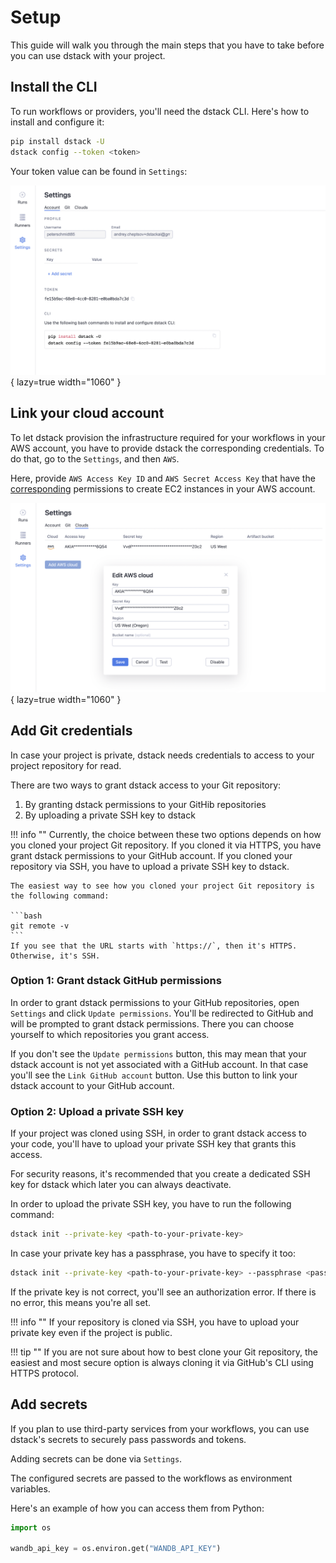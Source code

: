 # Setup

This guide will walk you through the main steps that you have to take before you can use dstack with your project. 

## Install the CLI

To run workflows or providers, you'll need the dstack CLI. Here's how to install and configure it:

```bash
pip install dstack -U
dstack config --token <token> 
```

Your token value can be found in `Settings`:

![](images/dstack_quickstart_token.png){ lazy=true width="1060" }

## Link your cloud account

To let dstack provision the infrastructure required for your workflows in your AWS account, you have to provide
dstack the corresponding credentials. To do that, go to the `Settings`, and then `AWS`.

Here, provide `AWS Access Key ID` and `AWS Secret Access Key` that have the
[corresponding](runners.md#on-demand-runners) permissions to create EC2 instances in your AWS account.

![](images/dstack_on_demand_settings.png){ lazy=true width="1060" }

## Add Git credentials

In case your project is private, dstack needs credentials to access to your project repository for read.

There are two ways to grant dstack access to your Git repository:

1. By granting dstack permissions to your GitHib repositories
2. By uploading a private SSH key to dstack

!!! info ""
    Currently, the choice between these two options depends on how you cloned your project Git repository.
    If you cloned it via HTTPS, you have grant dstack permissions to your GitHub account.
    If you cloned your repository via SSH, you have to upload a private SSH key to dstack.

    The easiest way to see how you cloned your project Git repository is the following command:

    ```bash
    git remote -v
    ```
    If you see that the URL starts with `https://`, then it's HTTPS. Otherwise, it's SSH.

### Option 1: Grant dstack GitHub permissions 

In order to grant dstack permissions to your GitHub repositories, open `Settings` and click `Update permissions`.
You'll be redirected to GitHub and will be prompted to grant dstack permissions. There you can choose yourself
to which repositories you grant access.

If you don't see the `Update permissions` button, this may mean that your dstack account is not yet associated with
a GitHub account. In that case you'll see the `Link GitHub account` button. Use this button to link your dstack
account to your GitHub account.

### Option 2: Upload a private SSH key

If your project was cloned using SSH, in order to grant dstack access to your code, you'll have to upload your private 
SSH key that grants this access.

For security reasons, it's recommended that you create a dedicated SSH key for dstack which later you can always 
deactivate.

In order to upload the private SSH key, you have to run the following command:

```bash
dstack init --private-key <path-to-your-private-key>
```

In case your private key has a passphrase, you have to specify it too:

```bash
dstack init --private-key <path-to-your-private-key> --passphrase <passphrase>
```

If the private key is not correct, you'll see an authorization error. If there is no error, this means you're all set.

!!! info ""
    If your repository is cloned via SSH, you have to upload your private key even if the project is public.

!!! tip ""
    If you are not sure about how to best clone your Git repository, the easiest and most secure option
    is always cloning it via GitHub's CLI using HTTPS protocol.

## Add secrets

If you plan to use third-party services from your workflows, you can use dstack's secrets 
to securely pass passwords and tokens.

Adding secrets can be done via `Settings`.

The configured secrets are passed to the workflows as environment variables. 

Here's an example of how you can access them from Python: 

```python
import os

wandb_api_key = os.environ.get("WANDB_API_KEY")
```